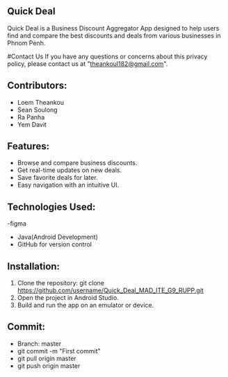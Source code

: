 ## Quick Deal

Quick Deal is a Business Discount Aggregator App designed to help users find and compare the best discounts and deals from various businesses in Phnom Penh.

#Contact Us 
If you have any questions or concerns about this privacy policy, please contact us at "theankoul182@gmail.com".

## Contributors:
- Loem Theankou
- Sean Soulong
- Ra Panha
- Yem Davit

## Features:
- Browse and compare business discounts.
- Get real-time updates on new deals.
- Save favorite deals for later.
- Easy navigation with an intuitive UI.

## Technologies Used:
-figma
- Java(Android Development)
- GitHub for version control

## Installation:
1. Clone the repository:
git clone https://github.com/username/Quick_Deal_MAD_ITE_G9_RUPP.git
3. Open the project in Android Studio.
4. Build and run the app on an emulator or device.

## Commit:
- Branch: master
- git commit -m "First commit"
- git pull origin master
- git push origin master
